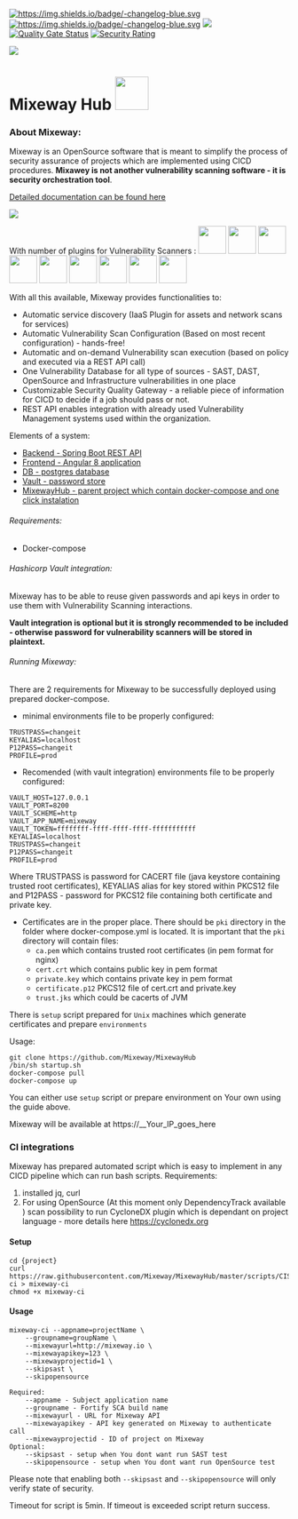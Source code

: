 <a href="https://github.com/Mixeway/MixewayHub/blob/master/releasenote.md"><img src="https://img.shields.io/badge/version-1.2.0-blue" alt="https://img.shields.io/badge/-changelog-blue.svg" data-canonical-src="https://img.shields.io/badge/-changelog-blue.svg" style="max-width:100%;"></a>
<a href="hub.docker.comd"><img src="https://img.shields.io/docker/pulls/mixeway/backend?logo=Mixeway&style=plastic" alt="https://img.shields.io/badge/-changelog-blue.svg" data-canonical-src="https://img.shields.io/badge/-changelog-blue.svg" style="max-width:100%;"></a>
![](https://github.com/Mixeway/MixewayBackend/workflows/Deploy%20prod%20version/badge.svg?branch=master)
[![Quality Gate Status](https://sonarcloud.io/api/project_badges/measure?project=Mixeway_MixewayBackend&metric=alert_status)](https://sonarcloud.io/dashboard?id=Mixeway_MixewayBackend)
[![Security Rating](https://sonarcloud.io/api/project_badges/measure?project=Mixeway_MixewayBackend&metric=security_rating)](https://sonarcloud.io/dashboard?id=Mixeway_MixewayBackend)

<img src="https://mixeway.github.io/img/mixewaybadge.png">

# Mixeway Hub <img src="https://mixeway.github.io/img/logo_dashboard.png" height="60px">

### About Mixeway:
Mixeway is an OpenSource software that is meant to simplify the process of security assurance of projects which are implemented using CICD procedures. **Mixawey is not another vulnerability scanning
software - it is security orchestration tool**.

<a href="https://mixeway.github.io">Detailed documentation can be found here</a>


<img src="https://mixeway.github.io/img/createproject.gif">


With number of plugins for Vulnerability Scanners :
<img src="https://mixeway.github.io/img/nessus.png" height="50px">
<img src="https://mixeway.github.io/img/openvas.jpg" height="50px">
<img src="https://mixeway.github.io/img/acunetix.jpg" height="50px">
<img src="https://mixeway.github.io/img/fortify.jpg" height="50px">
<img src="https://mixeway.github.io/img/deptrack.png" height="50px">
<img src="https://mixeway.github.io/img/cis.png" height="50px">
<img src="https://mixeway.github.io/img/jenkins.jpg" height="50px">
<img src="https://mixeway.github.io/img/jira.jpg" height="50px">
<img src="https://www.checkmarx.com/wp-content/uploads/2019/10/Checkmarx-logo-2019-horizontal-4.png" height="50px">

With all this available, Mixeway provides functionalities to:
- Automatic service discovery (IaaS Plugin for assets and network scans for services)
- Automatic Vulnerability Scan Configuration (Based on most recent configuration) - hands-free!
- Automatic and on-demand Vulnerability scan execution (based on policy and executed via a REST API call)
- One Vulnerability Database for all type of sources - SAST, DAST, OpenSource and Infrastructure vulnerabilities in one place
- Customizable Security Quality Gateway - a reliable piece of information for CICD to decide if a job should pass or not.
- REST API enables integration with already used Vulnerability Management systems used within the organization.

Elements of a system:
- <a href="https://github.com/Mixeway/MixewayBackend">Backend - Spring Boot REST API</a>
- <a href="https://github.com/Mixeway/MixewayFrontend">Frontend - Angular 8 application </a>
- <a href="https://hub.docker.com/_/postgres">DB - postgres database</a>
- <a href="https://www.vaultproject.io/">Vault - password store</a>
- <a href="https://github.com/Mixeway/MixewayHub">MixewayHub - parent project which contain docker-compose and one click instalation </a>


###### Requirements:
- Docker-compose

###### Hashicorp Vault integration:
Mixeway has to be able to reuse given passwords and api keys in order to use them with Vulnerability Scanning interactions.

**Vault integration is optional but it is strongly recommended to be included - otherwise password for vulnerability scanners will
be stored in plaintext.**


###### Running Mixeway:
There are 2 requirements for Mixeway to be successfully deployed using prepared docker-compose.
- minimal environments file to be properly configured:
```
TRUSTPASS=changeit
KEYALIAS=localhost
P12PASS=changeit
PROFILE=prod
```
- Recomended (with vault integration) environments file to be properly configured:
```
VAULT_HOST=127.0.0.1
VAULT_PORT=8200
VAULT_SCHEME=http
VAULT_APP_NAME=mixeway
VAULT_TOKEN=ffffffff-ffff-ffff-ffff-fffffffffff
KEYALIAS=localhost
TRUSTPASS=changeit
P12PASS=changeit
PROFILE=prod
```
Where TRUSTPASS is password for CACERT file (java keystore containing trusted root certificates), KEYALIAS alias for key stored within PKCS12 file and P12PASS - password for PKCS12 file containing both certificate and private key.
- Certificates are in the proper place. There should be `pki` directory in the folder where docker-compose.yml is located. It is important that the `pki` directory will contain files:
  - `ca.pem` which contains trusted root certificates (in pem format for nginx)
  - `cert.crt` which contains public key in pem format
  - `private.key` which contains private key in pem format
  - `certificate.p12` PKCS12 file of cert.crt and private.key
  - `trust.jks` which could be cacerts of JVM 
  
There is `setup` script prepared for `Unix` machines which generate certificates and prepare `environments`

Usage:
```
git clone https://github.com/Mixeway/MixewayHub
/bin/sh startup.sh
docker-compose pull
docker-compose up
```

You can either use `setup` script or prepare environment on Your own using the guide above.

Mixeway will be available at https://__Your_IP_goes_here

### CI integrations
Mixeway has prepared automated script which is easy to implement in any CICD pipeline which can run bash scripts.
Requirements:
1. installed jq, curl
2. For using OpenSource (At this moment only DependencyTrack available ) scan possibility to run CycloneDX plugin which is dependant on project language - more details here
https://cyclonedx.org

#### Setup
```
cd {project}
curl https://raw.githubusercontent.com/Mixeway/MixewayHub/master/scripts/CIScripts/mixeway-ci > mixeway-ci
chmod +x mixeway-ci
```

#### Usage
```
mixeway-ci --appname=projectName \
    --groupname=groupName \
    --mixewayurl=http://mixeway.io \
    --mixewayapikey=123 \
    --mixewayprojectid=1 \
    --skipsast \
    --skipopensource

Required:
    --appname - Subject application name
    --groupname - Fortify SCA build name
    --mixewayurl - URL for Mixeway API
    --mixewayapikey - API key generated on Mixeway to authenticate call
    --mixewayprojectid - ID of project on Mixeway
Optional:
    --skipsast - setup when You dont want run SAST test
    --skipopensource - setup when You dont want run OpenSource test
```

Please note that enabling both `--skipsast` and `--skipopensource` will only verify state of security.

Timeout for script is 5min. If timeout is exceeded script return success.